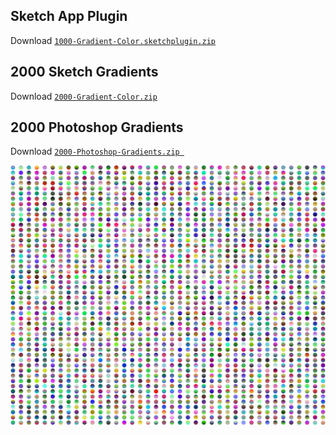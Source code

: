 ## Sketch App Plugin
 Download [`1000-Gradient-Color.sketchplugin.zip`](https://github.com/Alicannklc/1000-Gradient-Color/releases/download/1000-Gradient-Color.sketchplugin/1000-Gradient-Color.sketchplugin.zip)
 
 
 ## 2000 Sketch Gradients
 Download [`2000-Gradient-Color.zip`](https://github.com/Alicannklc/1000-Gradient-Color/releases/download/2000-Gradient-Color-sketch/2000-Gradient-Color.zip)
 
 
  ## 2000 Photoshop Gradients
 Download [`2000-Photoshop-Gradients.zip
`](https://github.com/Alicannklc/1000-Gradient-Color/releases/download/2000-Photoshop-Gradients/2000-Photoshop-Gradients.zip)
 
 
 ![preview](https://raw.githubusercontent.com/Alicannklc/1000-Gradient-Color/master/images/preview.png)

